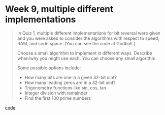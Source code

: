 # Week 9, multiple different implementations

> In Quiz 1, multiple different implementations for bit reversal were
> given and you were asked to consider the algorithms with respect to
> speed, RAM, and code space. (You can see the code at Godbolt.)
>
> Choose a small algorithm to implement in different ways. Describe
> when/why you might use each. You can choose any small algorithm.
>
> Some possible options include:
>
> - How many bits are one in a given 32-bit uint?
> - How many leading zeros are in a 32-bit uint?
> - Trigonometry functions like sin, cos, tan
> - Integer division with remainder
> - Find the first 100 prime numbers

[code](code.c)
